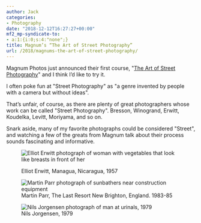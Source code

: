 ```yaml
---
author: Jack
categories:
- Photography
date: "2018-12-12T16:27:27+00:00"
mf2_mp-syndicate-to:
- a:1:{i:0;s:4:"none";}
title: Magnum’s “The Art of Street Photography”
url: /2018/magnums-the-art-of-street-photography/
---
```

<div class="wp-block-jetpack-markdown">
  <p>
    Magnum Photos just announced their first course, "<a href="https://learn.magnumphotos.com/course/the-art-of-street-photography/">The Art of Street Photography</a>" and I think I&#8217;d like to try it.
  </p>
  
  <p>
    I often poke fun at "Street Photography" as "a genre invented by people with a camera but without ideas".
  </p>
  
  <p>
    That&#8217;s unfair, of course, as there are plenty of great photographers whose work can be called "Street Photography". Bresson, Winogrand, Erwitt, Koudelka, Levitt, Moriyama, and so on.
  </p>
  
  <p>
    Snark aside, many of my favorite photographs could be considered "Street", and watching a few of the greats from Magnum talk about their process sounds fascinating and informative.
  </p>
</div><figure class="wp-block-image">

<img src="/img/2018/12/2018-12-12_elliot-erwitt.jpg" alt="Elliot Erwitt photograph of woman with vegetables that look like breasts in front of her" class="wp-image-2127" srcset="/img/2018/12/2018-12-12_elliot-erwitt.jpg 422w, /img/2018/12/2018-12-12_elliot-erwitt-206x300.jpg 206w" sizes="(max-width: 422px) 100vw, 422px" /><figcaption>Elliot Erwitt, Managua, Nicaragua, 1957</figcaption></figure> <figure class="wp-block-image"><img src="/img/2018/12/2018-12-12_martin-parr.jpg" alt="Martin Parr photograph of sunbathers near construction equipment" class="wp-image-2128" srcset="/img/2018/12/2018-12-12_martin-parr.jpg 510w, /img/2018/12/2018-12-12_martin-parr-300x166.jpg 300w" sizes="(max-width: 510px) 100vw, 510px" /><figcaption>Martin Parr, The Last Resort New Brighton, England. 1983-85</figcaption></figure> <figure class="wp-block-image"><img src="/img/2018/12/2018-12-12_nils-jorgensen-1024x698.png" alt="Nils Jorgensen photograph of man at urinals, 1979" class="wp-image-2129" srcset="/img/2018/12/2018-12-12_nils-jorgensen-1024x698.png 1024w, /img/2018/12/2018-12-12_nils-jorgensen-300x205.png 300w, /img/2018/12/2018-12-12_nils-jorgensen-768x524.png 768w, /img/2018/12/2018-12-12_nils-jorgensen.png 1276w" sizes="(max-width: 1024px) 100vw, 1024px" /><figcaption>Nils Jorgensen, 1979</figcaption></figure>